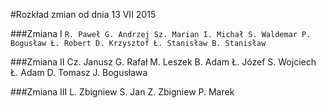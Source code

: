 #Rozkład zmian od dnia 13 VII 2015


###Zmiana I
`R. Paweł
G. Andrzej
Sz. Marian
I. Michał
S. Waldemar
P. Bogusław
Ł. Robert
D. Krzysztof
Ł. Stanisław
B. Stanisław`


###Zmiana II
Cz. Janusz 
G. Rafał
M. Leszek
B. Adam
Ł. Józef
S. Wojciech
Ł. Adam
D. Tomasz
J. Bogusława

###Zmiana III
L. Zbigniew
S. Jan
Z. Zbigniew 
P. Marek



